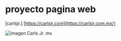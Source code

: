 # proyecto pagina web

[carlsjr.] [https://carlsjr.com](https://carlsjr.com.mx/)

![Imagen Carls Jr. mx](https://github.com/mariajstacat/mariajstacat.github.io/assets/159210278/fcfbd3e8-d0bb-4481-902f-df45fb932189)
